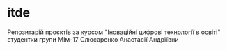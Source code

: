 # itde
Репозитарій проєктів за курсом "Іноваційні цифрові технології в освіті" студентки групи МІм-17 Слюсаренко Анастасії Андріївни
